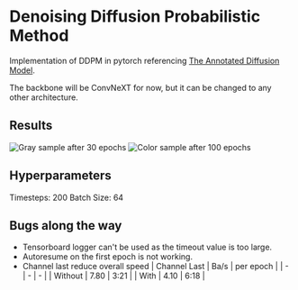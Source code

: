 # Denoising Diffusion Probabilistic Method

Implementation of DDPM in pytorch referencing [The Annotated Diffusion Model](https://huggingface.co/blog/annotated-diffusion).

The backbone will be ConvNeXT for now, but it can be changed to any other architecture.

## Results

![Gray sample after 30 epochs](./assets/sample-30ep.gif)
![Color sample after 100 epochs](./assets/sample-100ep.gif)

## Hyperparameters

Timesteps: 200
Batch Size: 64

## Bugs along the way

- Tensorboard logger can't be used as the timeout value is too large.
- Autoresume on the first epoch is not working.
- Channel last reduce overall speed
    | Channel Last    | Ba/s  | per epoch |
    | -               | -     | -         |
    | Without         | 7.80  | 3:21      |
    | With            | 4.10  | 6:18      |
